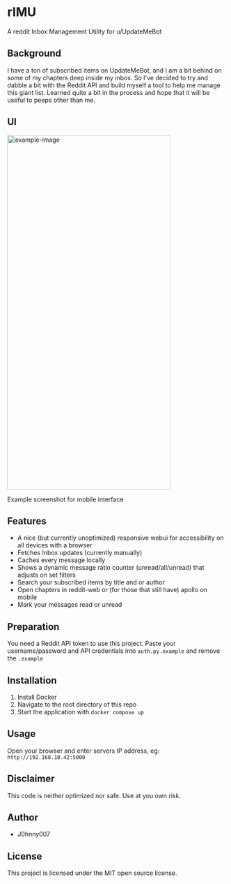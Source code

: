 # rIMU
A reddit Inbox Management Utility for u/UpdateMeBot

## Background

I have a ton of subscribed items on UpdateMeBot, and I am a bit behind on some of my chapters deep inside my inbox.
So I've decided to try and dabble a bit with the Reddit API and build myself a tool to help me manage this giant list.
Learned quite a bit in the process and hope that it will be useful to peeps other than me.

## UI

<img src="/Users/j0hnny007/PycharmProjects/rIMU/media/example-screenshot.png" width="375" height="812" alt="example-image"/>

Example screenshot for mobile interface

## Features

- A nice (but currently unoptimized) responsive webui for accessibility on all devices with a browser
- Fetches Inbox updates (currently manually)
- Caches every message locally
- Shows a dynamic message ratio counter (unread/all/unread) that adjusts on set filters
- Search your subscribed items by title and or author
- Open chapters in reddit-web or (for those that still have) apollo on mobile
- Mark your messages read or unread

## Preparation

You need a Reddit API token to use this project.
Paste your username/password and API credentials into `auth.py.example` and remove the `.example`

## Installation

1. Install Docker
2. Navigate to the root directory of this repo
3. Start the application with `docker compose up`

## Usage

Open your browser and enter servers IP address, eg: `http://192.168.10.42:5000`

## Disclaimer

This code is neither optimized nor safe. Use at you own risk.

## Author

- J0hnny007

## License

This project is licensed under the MIT open source license.